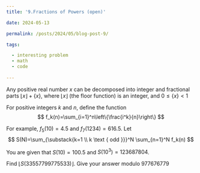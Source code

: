 ```yaml
---
title: '9.Fractions of Powers (open)'

date: 2024-05-13

permalink: /posts/2024/05/blog-post-9/

tags:

  - interesting problem
  - math
  - code
  
---
```

Any positive real number $x$ can be decomposed into integer and fractional parts $\lfloor x\rfloor+\{x\}$, where $\lfloor x\rfloor$ (the floor function) is an integer, and $0 \leq\{x\}<1$

For positive integers $k$ and $n$, define the function
$$
f_k(n)=\sum_{i=1}^n\left\{\frac{i^k}{n}\right\}
$$

For example, $f_5(10)=4.5$ and $f_7(1234)=616.5$.
Let
$$
S(N)=\sum_{\substack{k=1 \\ k \text { odd }}}^N \sum_{n=1}^N f_k(n)
$$

You are given that $S(10)=100.5$ and $S\left(10^3\right)=123687804$.

Find $\lfloor S(33557799775533)\rfloor$. Give your answer modulo 977676779

